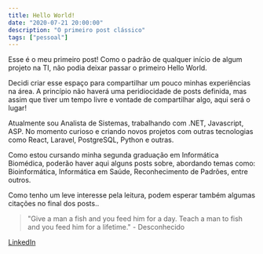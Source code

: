 ```yaml
---
title: Hello World!
date: "2020-07-21 20:00:00"
description: "O primeiro post clássico"
tags: ["pessoal"]
---
```


Esse é o meu primeiro post! Como o padrão de qualquer início de algum projeto na TI,
não podia deixar passar o primeiro Hello World.

Decidi criar esse espaço para compartilhar um pouco minhas experiências na área. A princípio não haverá uma peridiocidade de posts definida, mas assim que tiver um tempo livre e vontade de compartilhar algo, aqui será o lugar!

Atualmente sou Analista de Sistemas, trabalhando com .NET, Javascript, ASP. No momento curioso e criando novos projetos com 
outras tecnologias como React, Laravel, PostgreSQL, Python e outras.

Como estou cursando minha segunda graduação em Informática Biomédica, poderão haver aqui alguns posts sobre, abordando temas como: 
Bioinformática, Informática em Saúde, Reconhecimento de Padrões, entre outros.



Como tenho um leve interesse pela leitura, podem esperar também algumas citações no final dos posts..

> "Give a man a fish and you feed him for a day. Teach a man to fish and you feed him for a lifetime." - Desconhecido

[LinkedIn](https://www.linkedin.com/in/lucas-pachecos/)


